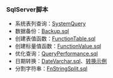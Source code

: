 ### SqlServer脚本

- 系统表列查询：[SystemQuery](https://github.com/colindcli/CodeGit/tree/master/SqlServer/SystemQuery)
- 数据备份：[Backup.sql](https://github.com/colindcli/CodeGit/blob/master/SqlServer/Backup.sql)
- 创建表值函数：[FunctionTable.sql](https://github.com/colindcli/CodeGit/blob/master/SqlServer/FunctionTable.sql)
- 创建标量值函数：[FunctionValue.sql](https://github.com/colindcli/CodeGit/blob/master/SqlServer/FunctionValue.sql)
- 优化查询：[QueryPerformance.sql](https://github.com/colindcli/CodeGit/blob/master/SqlServer/QueryPerformance.sql)
- 日期转换：[DateVarchar.sql](https://github.com/colindcli/CodeGit/blob/master/SqlServer/DateVarchar.sql)、[转换示例](https://github.com/colindcli/CodeGit/blob/master/SqlServer/images/date.png)
- 分割字符串：[FnStringSplit.sql](https://github.com/colindcli/CodeGit/blob/master/SqlServer/FnStringSplit.sql)
